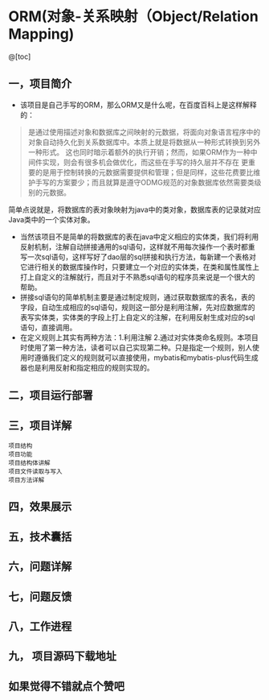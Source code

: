 # ORM(对象-关系映射（Object/Relation Mapping)
@[toc]
## 一，项目简介
- 该项目是自己手写的ORM，那么ORM又是什么呢，在百度百科上是这样解释的：

> 是通过使用描述对象和数据库之间映射的元数据，将面向对象语言程序中的对象自动持久化到关系数据库中。本质上就是将数据从一种形式转换到另外一种形式。 这也同时暗示着额外的执行开销；然而，如果ORM作为一种中间件实现，则会有很多机会做优化，而这些在手写的持久层并不存在 更重要的是用于控制转换的元数据需要提供和管理；但是同样，这些花费要比维护手写的方案要少；而且就算是遵守ODMG规范的对象数据库依然需要类级别的元数据。

 简单点说就是，将数据库的表对象映射为java中的类对象，数据库表的记录就对应Java类中的一个实体对象。
 - 当然该项目不是简单的将数据库的表在java中定义相应的实体类，我们将利用反射机制，注解自动拼接通用的sql语句，这样就不用每次操作一个表时都重写一次sql语句，这样写好了dao层的sql拼接和执行方法，每新建一个表格对它进行相关的数据库操作时，只要建立一个对应的实体类，在类和属性属性上打上自定义的注解就行，而且对于不熟悉sql语句的程序员来说是一个很大的帮助。
- 拼接sql语句的简单机制主要是通过制定规则，通过获取数据库的表名，表的字段，自动生成相应的sql语句，规则这一部分是利用注解，先对应数据库的表写实体类，实体类的字段上打上自定义的注解，在利用反射生成对应的sql语句，直接调用。
- 在定义规则上其实有两种方法：1.利用注解 2.通过对实体类命名规则。本项目时使用了第一种方法，读者可以自己实现第二种。只是指定一个规则，别人使用时遵循我们定义的规则就可以直接使用，mybatis和mybatis-plus代码生成器也是利用反射和指定相应的规则实现的。
## 二，项目运行部署

## 三，项目详解

    项目结构
    项目功能
    项目结构体讲解
    项目文件读取与写入
    项目方法详解

## 四，效果展示
## 五，技术囊括
## 六，问题详解
## 七，问题反馈
## 八，工作进程
## 九， 项目源码下载地址
## 如果觉得不错就点个赞吧
